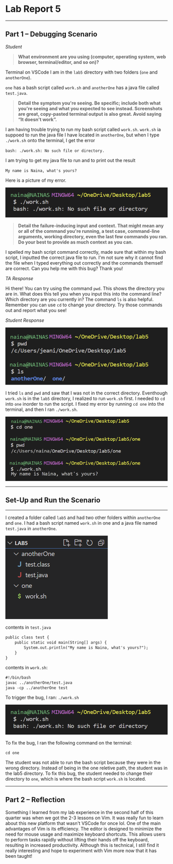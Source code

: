 # Lab Report 5

---

## Part 1 – Debugging Scenario

*Student*

> **What environment are you using (computer, operating system, web browser, terminal/editor, and so on)?**

Terminal on VSCode 
I am in the `lab5` directory with two folders (`one` and `anotherOne`). 

`one` has a bash script called `work.sh` and `anotherOne` has a java file called `test.java`.

> **Detail the symptom you're seeing. Be specific; include both what you're seeing and what you expected to see instead. Screenshots are great, copy-pasted terminal output is also great. Avoid saying “It doesn't work”.**

I am having trouble trying to run my bash script called `work.sh`.
`work.sh` ia suppoed to run the java file I have located in `anotherOne`, 
but when I type `./work.sh` onto the terminal, I get the error 

`bash: ./work.sh: No such file or directory.`

I am trying to get my java file to run and to print out the result 

`My name is Naina, what's yours?`

Here is a picture of my error.

![Image](lab5img1.png)

> **Detail the failure-inducing input and context. That might mean any or all of the command you're running, a test case, command-line arguments, working directory, even the last few commands you ran. Do your best to provide as much context as you can.**

I spelled my bash script command correctly, made sure that within my bash script, I inputted the correct java file to run. 
I'm not sure why it cannot find the file when I typed everything out correctly and the commands themself are correct. 
Can you help me with this bug? Thank you!

*TA Response*

Hi there! You can try using the command `pwd`. This shows the directory you are in. 
What does this tell you when you input this into the command line? Which directory are you currently in? 
The command `ls` is also helpful. Remember you can use `cd` to change your directory.
Try those commands out and report what you see!

*Student Response*

![Image](lab5img2.png)

I tried `ls` and `pwd` and saw that I was not in the correct directory. 
Eventhough `work.sh` is in the `lab5` directory, I realized to run `work.sh` first.
I needed to `cd` into `one` inorder to run the script. 
I fixed my error by running `cd one` into the terminal, and then I ran `./work.sh`.

![Image](lab5img3.png)

---

## Set-Up and Run the Scenario 
---
I created a folder called `lab5` and had two other folders within `anotherOne` and `one`. I had a bash script named `work.sh` in one and a java file named `test.java` in `anotherOne`.

![Image](lab5img4.png)

contents in `test.java`

```
public class test {
    public static void main(String[] args) {
        System.out.println("My name is Naina, what's yours?");
    }
}
```

contents in `work.sh`:

```
#!/bin/bash
javac ../anotherOne/test.java
java -cp ../anotherOne test
```

To trigger the bug, I ran:  `./work.sh`

![Image](lab5img1.png)

To fix the bug, I ran the following command on the terminal:

```
cd one
```

The student was not able to run the bash script because they were in the wrong directory. Instead of being in the one reletive path, the student was in the lab5 directory. 
To fix this bug, the student needed to change their directory to `one`, which is where the bash script `work.sh` is located.

---

## Part 2 – Reflection

Something I learned from my lab experience in the second half of this quarter was when we got the 2-3 lessons on Vim. It was really fun to learn about this new platform that 
wasn't VSCode for once lol. One of the main advantages of Vim is its efficiency. The editor is designed to minimize the need for mouse usage and maximize keyboard shortcuts. This allows users to perform tasks rapidly without lifting their hands off the keyboard, resulting in increased productivity. Although this is technical, I still find it really interesting and hope to experiment with Vim more now that it has been taught!
